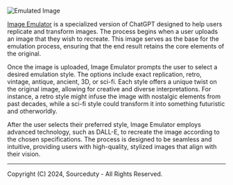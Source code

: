 ![Emulated Image](https://github.com/sourceduty/Image_Emulator/assets/123030236/a7de4748-b877-48b3-a097-3d267abf3872)

[Image Emulator](https://chatgpt.com/g/g-RF3VlAjnL-image-emulator) is a specialized version of ChatGPT designed to help users replicate and transform images. The process begins when a user uploads an image that they wish to recreate. This image serves as the base for the emulation process, ensuring that the end result retains the core elements of the original.

Once the image is uploaded, Image Emulator prompts the user to select a desired emulation style. The options include exact replication, retro, vintage, antique, ancient, 3D, or sci-fi. Each style offers a unique twist on the original image, allowing for creative and diverse interpretations. For instance, a retro style might infuse the image with nostalgic elements from past decades, while a sci-fi style could transform it into something futuristic and otherworldly.

After the user selects their preferred style, Image Emulator employs advanced technology, such as DALL-E, to recreate the image according to the chosen specifications. The process is designed to be seamless and intuitive, providing users with high-quality, stylized images that align with their vision.

***
Copyright (C) 2024, Sourceduty - All Rights Reserved.
